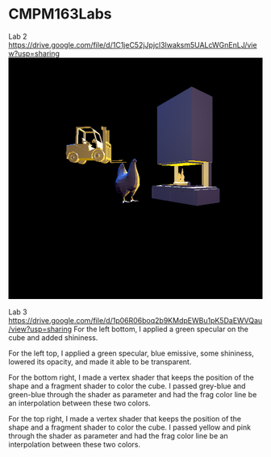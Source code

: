 # CMPM163Labs
Lab 2 https://drive.google.com/file/d/1C1jeC52jJpjcl3Iwaksm5UALcWGnEnLJ/view?usp=sharing
![](lab2/Hen%20Day%20Off.png)

Lab 3 https://drive.google.com/file/d/1p06R06boq2b9KMdpEWBu1pK5DaEWVQau/view?usp=sharing
For the left bottom, I applied a green specular on the cube and added shininess.

For the left top, I applied a green specular, blue emissive, some shininess, lowered its opacity, and made it able to be transparent.

For the bottom right, I made a vertex shader that keeps the position of the shape and a fragment shader to color the cube. I passed grey-blue and green-blue through the shader as parameter and had the frag color line be an interpolation between these two colors.

For the top right, I made a vertex shader that keeps the position of the shape and a fragment shader to color the cube. I passed yellow and pink through the shader as parameter and had the frag color line be an interpolation between these two colors.
